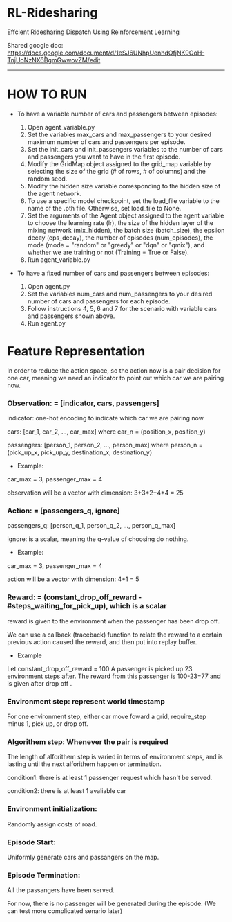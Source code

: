 # RL-Ridesharing
Effcient Ridesharing Dispatch Using Reinforcement Learning

Shared google doc:
https://docs.google.com/document/d/1eSJ6UNhpUenhdOfjNK9OoH-TnjUoNzNX6BgmGwwovZM/edit

--------------------
# HOW TO RUN

* To have a variable number of cars and passengers between episodes: 
   1. Open agent_variable.py
   2. Set the variables max_cars and max_passengers to your desired maximum number of cars and passengers per episode.
   3. Set the init_cars and init_passengers variables to the number of cars and passengers you want to have in the first episode.
   4. Modify the GridMap object assigned to the grid_map variable by selecting the size of the grid (# of rows, # of columns) and the random seed.
   5. Modify the hidden size variable corresponding to the hidden size of the agent network.
   6. To use a specific model checkpoint, set the load_file variable to the name of the .pth file. Otherwise, set load_file to None.
   7. Set the arguments of the Agent object assigned to the agent variable to choose the learning rate (lr), the size of the hidden layer of the mixing network (mix_hidden), the batch size (batch_size), the epsilon decay (eps_decay), the number of episodes (num_episodes), the mode (mode =  "random" or "greedy" or "dqn" or "qmix"), and whether we are training or not (Training = True or False).
   8. Run agent_variable.py
   
* To have a fixed number of cars and passengers between episodes:
   1. Open agent.py
   2. Set the variables num_cars and num_passengers to your desired number of cars and passengers for each episode.
   3. Follow instructions 4, 5, 6 and 7 for the scenario with variable cars and passengers shown above.
   4. Run agent.py
   








# Feature Representation

In order to reduce the action space, so the action now is a pair decision for one car, meaning we need an indicator to point out which car we are pairing now.

### Observation: = [indicator, cars, passengers]

indicator: one-hot encoding to indicate which car we are pairing now

cars: [car_1, car_2, ..., car_max] where car_n = (position_x, position_y)

passengers: [person_1, person_2, ..., person_max] where person_n = (pick_up_x, pick_up_y, destination_x, destination_y)

* Example:

car_max = 3, passenger_max = 4

observation will be a vector with dimension: 3+3\*2+4\*4 = 25


### Action: = [passengers_q, ignore]

passengers_q: [person_q_1, person_q_2, ..., person_q_max]

ignore: is a scalar, meaning the q-value of choosing do nothing.

* Example:

car_max = 3, passenger_max = 4

action will be a vector with dimension: 4+1 = 5

### Reward: = (constant_drop_off_reward - \#steps_waiting_for_pick_up), which is a scalar

reward is given to the environment when the passenger has been drop off.

We can use a callback (traceback) function to relate the reward to a certain previous action caused the reward, and then put into replay buffer.

* Example

Let constant_drop_off_reward = 100
A passenger is picked up 23 environment steps after.
The reward from this passenger is 100-23=77 and is given after drop off .

### Environment step: represent world timestamp

For one environment step, either car move foward a grid, require_step minus 1, pick up, or drop off.

### Algorithem step: Whenever the pair is required

The length of alforithem step is varied in terms of environment steps, and is lasting until the next alforithem happen or termination.

condition1: there is at least 1 passenger request which hasn't be served.

condition2: there is at least 1 avaliable car

### Environment initialization:
Randomly assign costs of road.

### Episode Start:
Uniformly generate cars and passangers on the map.

### Episode Termination:
All the passangers have been served.

For now, there is no passenger will be generated during the episode. (We can test more complicated senario later)

